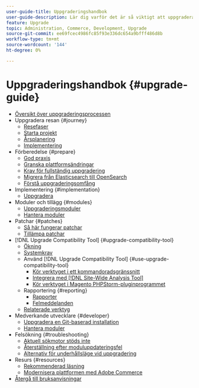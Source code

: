 ```yaml
---
user-guide-title: Uppgraderingshandbok
user-guide-description: Lär dig varför det är så viktigt att uppgradera ditt Adobe Commerce-program och hur du kan planera och genomföra en uppgradering.
feature: Upgrade
topic: Administration, Commerce, Development, Upgrade
source-git-commit: ee69fcec4986fc85f93e336dc654a9bfff486d8b
workflow-type: tm+mt
source-wordcount: '144'
ht-degree: 0%

---
```



# Uppgraderingshandbok {#upgrade-guide}

- [Översikt över uppgraderingsprocessen](overview.md)
- Uppgradera resan {#journey}
   - [Resefaser](journey/phases.md)
   - [Starta projekt](journey/project-launch.md)
   - [Årsplanering](journey/annual-planning.md)
   - [Implementering](journey/implementation.md)
- Förberedelse {#prepare}
   - [God praxis](prepare/best-practices.md)
   - [Granska plattformsändringar](prepare/platform-changes.md)
   - [Krav för fullständig uppgradering](prepare/prerequisites.md)
   - [Migrera från Elasticsearch till OpenSearch](prepare/opensearch-migration.md)
   - [Förstå uppgraderingsomfång](prepare/scope.md)
- Implementering {#implementation}
   - [Uppgradera](implementation/perform-upgrade.md)
- Moduler och tillägg {#modules}
   - [Uppgraderingsmoduler](modules/upgrade.md)
   - [Hantera moduler](modules/manage.md)
- Patchar {#patches}
   - [Så här fungerar patchar](patches/overview.md)
   - [Tillämpa patchar](patches/apply.md)
- [!DNL Upgrade Compatibility Tool] {#upgrade-compatibility-tool}
   - [Ökning](upgrade-compatibility-tool/overview.md)
   - [Systemkrav](upgrade-compatibility-tool/prerequisites.md)
   - Använd [!DNL Upgrade Compatibility Tool] {#use-upgrade-compatibility-tool}
      - [Kör verktyget i ett kommandoradsgränssnitt](upgrade-compatibility-tool/run.md)
      - [Integrera med [!DNL Site-Wide Analysis Tool]](upgrade-compatibility-tool/integrate-analysis-tool.md)
      - [Kör verktyget i Magento PHPStorm-pluginprogrammet](upgrade-compatibility-tool/run-configuration-phpstorm-plugin.md)
   - Rapportering {#reporting}
      - [Rapporter](upgrade-compatibility-tool/reports.md)
      - [Felmeddelanden](upgrade-compatibility-tool/error-messages.md)
   - [Relaterade verktyg](upgrade-compatibility-tool/related-tools.md)
- Medverkande utvecklare {#developer}
   - [Uppgradera en Git-baserad installation](developer/git-installs.md)
   - [Hantera moduler](developer/manage-modules.md)
- Felsökning {#troubleshooting}
   - [Aktuell sökmotor stöds inte](troubleshooting/search-engine-not-supported.md)
   - [Återställning efter moduluppdateringsfel](troubleshooting/roll-back-after-update-failure.md)
   - [Alternativ för underhållsläge vid uppgradering](troubleshooting/maintenance-mode-options.md)
- Resurs {#resources}
   - [Rekommenderad läsning](resources/recommended-reading.md)
   - [Modernisera plattformen med Adobe Commerce](resources/recommended-upgrade-paths.md)
- [Återgå till bruksanvisningar](https://experienceleague.adobe.com/docs/commerce-operations/operational-guides/home.html)

